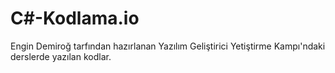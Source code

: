 # C#-Kodlama.io
Engin Demiroğ tarfından hazırlanan Yazılım Geliştirici Yetiştirme Kampı'ndaki derslerde yazılan kodlar.
